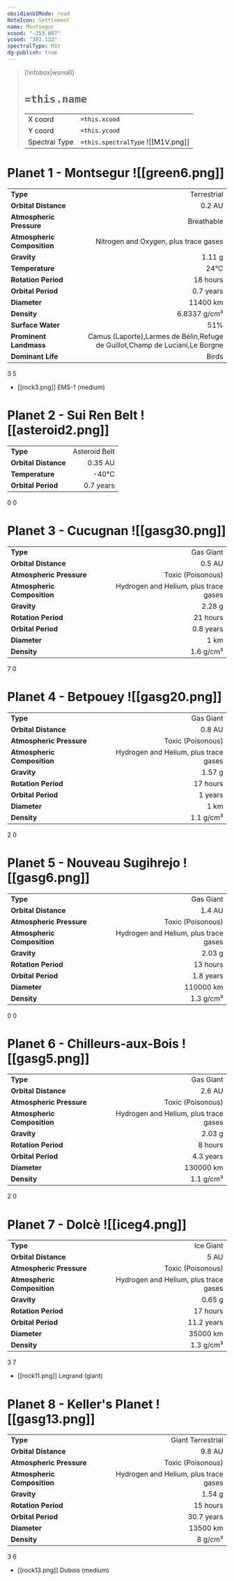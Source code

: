 ```yaml
---
obsidianUIMode: read
NoteIcon: Settlement
name: Montsegur
xcood: "-253.087"
ycood: "383.132"
spectralType: M1V
dg-publish: true
---
```

> [!infobox|wsmall]
> # `=this.name`
> | | |
> | - | - |
> | X coord | `=this.xcood` |
> | Y coord| `=this.ycood` |
> | Spectral Type | `=this.spectralType` ![[M1V.png]] |

# Planet 1 - Montsegur ![[green6.png]]
|                             |                           |
| --------------------------- | -------------------------:|
| **Type**                    |             Terrestrial |
| **Orbital Distance**        |   0.2 AU |
| **Atmospheric Pressure**    |       Breathable |
| **Atmospheric Composition** |      Nitrogen and Oxygen, plus trace gases |
| **Gravity**                 |        1.11 g |
| **Temperature**             |    24°C |
| **Rotation Period**         |  18 hours |
| **Orbital Period** | 0.7 years |
| **Diameter**                |      11400 km | 
| **Density**                 |    6.8337 g/cm³ |
| **Surface Water**           |           51% | 
| **Prominent Landmass**      |         Camus (Laporte),Larmes de Bélin,Refuge de Guillot,Champ de Luciani,Le Borgne | 
| **Dominant Life**           |         Birds |



3
5

- [[rock3.png]] EMS-1 (medium)

# Planet 2 - Sui Ren Belt ![[asteroid2.png]]
|                             |                           |
| --------------------------- | -------------------------:|
| **Type**                    |             Asteroid Belt |
| **Orbital Distance**        |   0.35 AU |
| **Temperature**             |    -40°C |
| **Orbital Period** | 0.7 years |



0
0



# Planet 3 - Cucugnan ![[gasg30.png]]
|                             |                           |
| --------------------------- | -------------------------:|
| **Type**                    |             Gas Giant |
| **Orbital Distance**        |   0.5 AU |
| **Atmospheric Pressure**    |       Toxic (Poisonous) |
| **Atmospheric Composition** |      Hydrogen and Helium, plus trace gases |
| **Gravity**                 |        2.28 g |
| **Rotation Period**         |  21 hours |
| **Orbital Period** | 0.8 years |
| **Diameter**                |      1 km | 
| **Density**                 |    1.6 g/cm³ |



7
0



# Planet 4 - Betpouey ![[gasg20.png]]
|                             |                           |
| --------------------------- | -------------------------:|
| **Type**                    |             Gas Giant |
| **Orbital Distance**        |   0.8 AU |
| **Atmospheric Pressure**    |       Toxic (Poisonous) |
| **Atmospheric Composition** |      Hydrogen and Helium, plus trace gases |
| **Gravity**                 |        1.57 g |
| **Rotation Period**         |  17 hours |
| **Orbital Period** | 1 years |
| **Diameter**                |      1 km | 
| **Density**                 |    1.1 g/cm³ |



2
0



# Planet 5 - Nouveau Sugihrejo ![[gasg6.png]]
|                             |                           |
| --------------------------- | -------------------------:|
| **Type**                    |             Gas Giant |
| **Orbital Distance**        |   1.4 AU |
| **Atmospheric Pressure**    |       Toxic (Poisonous) |
| **Atmospheric Composition** |      Hydrogen and Helium, plus trace gases |
| **Gravity**                 |        2.03 g |
| **Rotation Period**         |  13 hours |
| **Orbital Period** | 1.8 years |
| **Diameter**                |      110000 km | 
| **Density**                 |    1.3 g/cm³ |



0
0



# Planet 6 - Chilleurs-aux-Bois ![[gasg5.png]]
|                             |                           |
| --------------------------- | -------------------------:|
| **Type**                    |             Gas Giant |
| **Orbital Distance**        |   2.6 AU |
| **Atmospheric Pressure**    |       Toxic (Poisonous) |
| **Atmospheric Composition** |      Hydrogen and Helium, plus trace gases |
| **Gravity**                 |        2.03 g |
| **Rotation Period**         |  8 hours |
| **Orbital Period** | 4.3 years |
| **Diameter**                |      130000 km | 
| **Density**                 |    1.1 g/cm³ |



2
0



# Planet 7 - Dolcè ![[iceg4.png]]
|                             |                           |
| --------------------------- | -------------------------:|
| **Type**                    |             Ice Giant |
| **Orbital Distance**        |   5 AU |
| **Atmospheric Pressure**    |       Toxic (Poisonous) |
| **Atmospheric Composition** |      Hydrogen and Helium, plus trace gases |
| **Gravity**                 |        0.65 g |
| **Rotation Period**         |  17 hours |
| **Orbital Period** | 11.2 years |
| **Diameter**                |      35000 km | 
| **Density**                 |    1.3 g/cm³ |



3
7

- [[rock11.png]] Legrand (giant)

# Planet 8 - Keller's Planet ![[gasg13.png]]
|                             |                           |
| --------------------------- | -------------------------:|
| **Type**                    |             Giant Terrestrial |
| **Orbital Distance**        |   9.8 AU |
| **Atmospheric Pressure**    |       Toxic (Poisonous) |
| **Atmospheric Composition** |      Hydrogen and Helium, plus trace gases |
| **Gravity**                 |        1.54 g |
| **Rotation Period**         |  15 hours |
| **Orbital Period** | 30.7 years |
| **Diameter**                |      13500 km | 
| **Density**                 |    8 g/cm³ |



3
6

- [[rock13.png]] Dubois (medium)

